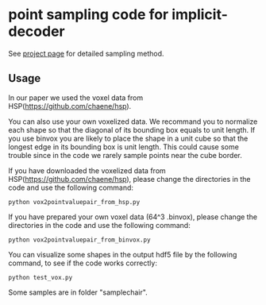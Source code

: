 # point sampling code for implicit-decoder

See [project page](https://www.sfu.ca/~zhiqinc/imgan/Readme.html) for detailed sampling method.

## Usage

In our paper we used the voxel data from HSP(https://github.com/chaene/hsp).

You can also use your own voxelized data. We recommand you to normalize each shape so that the diagonal of its bounding box equals to unit length. If you use binvox you are likely to place the shape in a unit cube so that the longest edge in its bounding box is unit length. This could cause some trouble since in the code we rarely sample points near the cube border.

If you have downloaded the voxelized data from HSP(https://github.com/chaene/hsp), please change the directories in the code and use the following command:
```
python vox2pointvaluepair_from_hsp.py
```

If you have prepared your own voxel data (64^3 .binvox), please change the directories in the code and use the following command:
```
python vox2pointvaluepair_from_binvox.py
```

You can visualize some shapes in the output hdf5 file by the following command, to see if the code works correctly:
```
python test_vox.py
```

Some samples are in folder "samplechair".